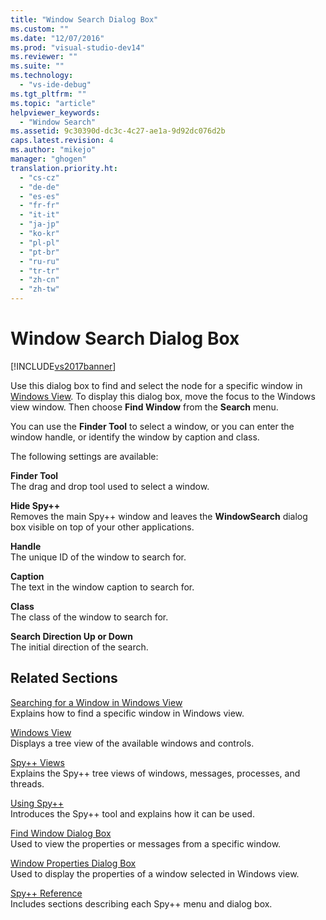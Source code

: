 ```yaml
---
title: "Window Search Dialog Box"
ms.custom: ""
ms.date: "12/07/2016"
ms.prod: "visual-studio-dev14"
ms.reviewer: ""
ms.suite: ""
ms.technology: 
  - "vs-ide-debug"
ms.tgt_pltfrm: ""
ms.topic: "article"
helpviewer_keywords: 
  - "Window Search"
ms.assetid: 9c30390d-dc3c-4c27-ae1a-9d92dc076d2b
caps.latest.revision: 4
ms.author: "mikejo"
manager: "ghogen"
translation.priority.ht: 
  - "cs-cz"
  - "de-de"
  - "es-es"
  - "fr-fr"
  - "it-it"
  - "ja-jp"
  - "ko-kr"
  - "pl-pl"
  - "pt-br"
  - "ru-ru"
  - "tr-tr"
  - "zh-cn"
  - "zh-tw"
---
```

# Window Search Dialog Box
[!INCLUDE[vs2017banner](../code-quality/includes/vs2017banner.md)]

Use this dialog box to find and select the node for a specific window in [Windows View](../debugger/windows-view.md). To display this dialog box, move the focus to the Windows view window. Then choose **Find Window** from the **Search** menu.  
  
 You can use the **Finder Tool** to select a window, or you can enter the window handle, or identify the window by caption and class.  
  
 The following settings are available:  
  
 **Finder Tool**  
 The drag and drop tool used to select a window.  
  
 **Hide Spy++**  
 Removes the main Spy++ window and leaves the **WindowSearch** dialog box visible on top of your other applications.  
  
 **Handle**  
 The unique ID of the window to search for.  
  
 **Caption**  
 The text in the window caption to search for.  
  
 **Class**  
 The class of the window to search for.  
  
 **Search Direction Up or Down**  
 The initial direction of the search.  
  
## Related Sections  
 [Searching for a Window in Windows View](../debugger/how-to--search-for-a-window-in-windows-view.md)  
 Explains how to find a specific window in Windows view.  
  
 [Windows View](../debugger/windows-view.md)  
 Displays a tree view of the available windows and controls.  
  
 [Spy++ Views](../debugger/spy---views.md)  
 Explains the Spy++ tree views of windows, messages, processes, and threads.  
  
 [Using Spy++](../debugger/using-spy--.md)  
 Introduces the Spy++ tool and explains how it can be used.  
  
 [Find Window Dialog Box](../debugger/find-window-dialog-box.md)  
 Used to view the properties or messages from a specific window.  
  
 [Window Properties Dialog Box](../debugger/window-properties-dialog-box.md)  
 Used to display the properties of a window selected in Windows view.  
  
 [Spy++ Reference](../debugger/spy---reference.md)  
 Includes sections describing each Spy++ menu and dialog box.